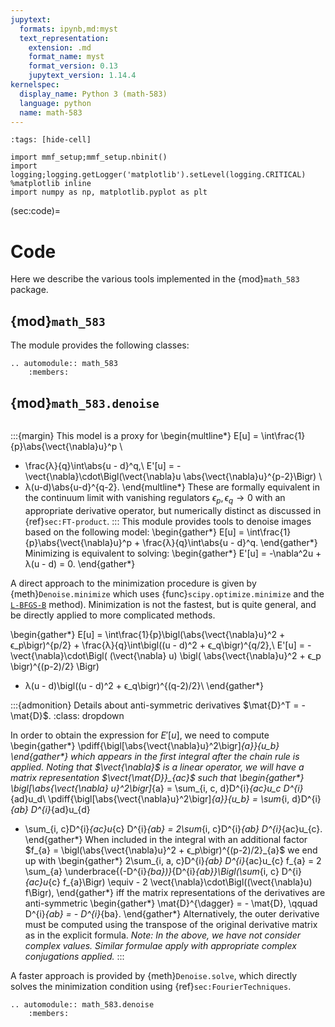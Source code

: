 ```yaml
---
jupytext:
  formats: ipynb,md:myst
  text_representation:
    extension: .md
    format_name: myst
    format_version: 0.13
    jupytext_version: 1.14.4
kernelspec:
  display_name: Python 3 (math-583)
  language: python
  name: math-583
---
```


```{code-cell}
:tags: [hide-cell]

import mmf_setup;mmf_setup.nbinit()
import logging;logging.getLogger('matplotlib').setLevel(logging.CRITICAL)
%matplotlib inline
import numpy as np, matplotlib.pyplot as plt
```

(sec:code)=
# Code

Here we describe the various tools implemented in the {mod}`math_583` package.

## {mod}`math_583`

The module provides the following classes:

```{eval-rst}
.. automodule:: math_583
    :members:
```

## {mod}`math_583.denoise`

```{py:module} math_583.denoise
```

:::{margin}
This model is a proxy for
\begin{multline*}
  E[u] = \int\frac{1}{p}\abs{\vect{\nabla}u}^p \\
  + \frac{λ}{q}\int\abs{u - d}^q,\\
  E'[u] = -\vect{\nabla}\cdot\Bigl(\vect{\nabla}u \abs{\vect{\nabla}u}^{p-2}\Bigr) \\
  + λ(u-d)\abs{u-d}^{q-2}.
\end{multline*}
These are formally equivalent in the continuum limit with vanishing regulators
$ϵ_p, ϵ_q \rightarrow 0$ with an appropriate derivative operator, but numerically
distinct as discussed in {ref}`sec:FT-product`.
:::
This module provides tools to denoise images based on the following model:
\begin{gather*}
  E[u] = \int\frac{1}{p}\abs{\vect{\nabla}u}^p + \frac{λ}{q}\int\abs{u - d}^q.
\end{gather*}
Minimizing is equivalent to solving:
\begin{gather*}
  E'[u] = -\nabla^2u + λ(u - d) = 0.
\end{gather*}

A direct approach to the minimization procedure is given by {meth}`Denoise.minimize`
which uses {func}`scipy.optimize.minimize` and the [`L-BFGS-B`](https://docs.scipy.org/doc/scipy/reference/optimize.minimize-lbfgsb.html#optimize-minimize-lbfgsb) method).  Minimization is not the fastest, but is quite
general, and be directly applied to more complicated methods.

\begin{gather*}
  E[u] = \int\frac{1}{p}\bigl(\abs{\vect{\nabla}u}^2 + ϵ_p\bigr)^{p/2} 
       + \frac{λ}{q}\int\bigl((u - d)^2 + ϵ_q\bigr)^{q/2},\\
  E'[u] = -\vect{\nabla}\cdot\Bigl(
    (\vect{\nabla} u) \bigl(
      \abs{\vect{\nabla}u}^2 + ϵ_p
    \bigr)^{(p-2)/2}
  \Bigr) 
  + λ(u - d)\bigl((u - d)^2 + ϵ_q\bigr)^{(q-2)/2}\\
\end{gather*}

:::{admonition} Details about anti-symmetric derivatives $\mat{D}^T = - \mat{D}$.
:class: dropdown

In order to obtain the expression for $E'[u]$, we need to compute
\begin{gather*}
  \pdiff{\bigl[\abs{\vect{\nabla}u}^2\bigr]_{a}}{u_b}
\end{gather*}
which appears in the first integral after the chain rule is applied.  Noting that
$\vect{\nabla}$ is a linear operator, we will have a matrix representation
$\vect{\mat{D}}_{ac}$ such that
\begin{gather*}
  \bigl[\abs{\vect{\nabla} u}^2\bigr]_{a} = 
  \sum_{i, c, d}D^{i}_{ac}u_c D^{i}_{ad}u_d\\
  \pdiff{\bigl[\abs{\vect{\nabla}u}^2\bigr]_{a}}{u_b}
  = \sum_{i, d}D^{i}_{ab} D^{i}_{ad}u_{d} 
  + \sum_{i, c}D^{i}_{ac}u_{c} D^{i}_{ab}
  = 2\sum_{i, c}D^{i}_{ab} D^{i}_{ac}u_{c}.
\end{gather*}
When included in the integral with an additional factor $f_{a} =
  \bigl(\abs{\vect{\nabla}u}^2 + ϵ_p\bigr)^{(p-2)/2}_{a}$ we end up with
\begin{gather*}
  2\sum_{i, a, c}D^{i}_{ab} D^{i}_{ac}u_{c} f_{a}
  = 2 \sum_{a} \underbrace{(-D^{i}_{ba})}_{D^{i}_{ab}}\Bigl(\sum_{i, c} D^{i}_{ac}u_{c} f_{a}\Bigr)
  \equiv - 2 \vect{\nabla}\cdot\Bigl((\vect{\nabla}u) f\Bigr),
\end{gather*}
iff the matrix representations of the derivatives are anti-symmetric
\begin{gather*}
  \mat{D}^{\dagger} = - \mat{D}, \qquad
  D^{i}_{ab} = - D^{i}_{ba}.
\end{gather*}
Alternatively, the outer derivative must be computed using the transpose of the original
derivative matrix as in the explicit formula. 
*Note: In the above, we have not consider complex values.  Similar formulae apply with
appropriate complex conjugations applied.*
:::

A faster approach is provided by {meth}`Denoise.solve`, which directly solves the
minimization condition using {ref}`sec:FourierTechniques`.

```{eval-rst}
.. automodule:: math_583.denoise
    :members:
```
